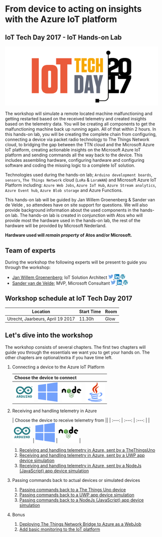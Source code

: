 # From device to acting on insights with the Azure IoT platform 
## IoT Tech Day 2017 - IoT Hands-on Lab

![IoT Tech Day 2017](img/logos/iottechday2017.png)

The workshop will simulate a remote located machine malfunctioning and getting restarted based on the received telemetry and created insights based on the telemetry data. You will be creating all components to get the malfunctioning machine back up running again. All of that within 2 hours.
In this hands-on lab, you will be creating the complete chain from configuring, connecting a device via packet radio technology to The Things Network cloud, to bridging the gap between the TTN cloud and the Microsoft Azure IoT platform, creating actionable insights on the Microsoft Azure IoT platform and sending commands all the way back to the device. This includes assembling hardware, configuring hardware and configuring software and coding the missing logic to a complete IoT solution.

Technologies used during the hands-on lab; `Arduino development boards`, `sensors`, `The Things Network` cloud (`LoRa` & `LoraWAN`) and Microsoft Azure IoT Platform including: `Azure Web Jobs`, `Azure IoT Hub`, `Azure Stream analytics`, `Azure Event hub`, `Azure Blob storage` and Azure Functions.

This hands-on lab will be guided by Jan Willem Groenenberg & Sander van de Velde , so attendees have on site support for questions. We will also provide background information about the used components in the hands-on lab. The hands-on lab is created in conjunction with Atos who will provide most the hardware used in the hands-on lab, the rest of the hardware will be provided by Microsoft Nederland. 

**Hardware used will *remain property* of Atos and/or Microsoft.**

## Team of experts

During the workshop the following experts will be present to guide you through the workshop:

- [Jan Willem Groenenberg](http://iottechday.nl/speakers/jan-willem-groenenberg/); IoT Solution Architect [ ![Twitter](img/social/twitter.png) ](https://twitter.com/jeeweetje) [ ![LinkedIn](img/social/linkedin.png) ](https://www.linkedin.com/in/jwgroenenberg/) [ ![LinkedIn](img/social/wordpress.png) ](https://jeeweetje.net)
- [Sander van de Velde](http://iottechday.nl/speakers/sander-van-de-velde/); MVP, Microsoft Consultant 
[ ![Twitter](img/social/twitter.png) ](https://twitter.com/svelde) [ ![LinkedIn](img/social/linkedin.png) ](https://www.linkedin.com/in/sandervandevelde/) [ ![LinkedIn](img/social/wordpress.png) ](https://sandervandevelde.wordpress.com)

## Workshop schedule at IoT Tech Day 2017

| Location | Start Time |  Room  |
| -------- | ---------- | ------ |
| Utrecht, Jaarbeurs, April 19 2017 | 11.30h | Glow |

## Let's dive into the workshop

The workshop consists of several chapters. The first two chapters will guide you through the essentials we want you to get your hands on. The other chapters are optional/extra if you have time left.

1. Connecting a device to the Azure IoT Platform

    <table>
        <thead>
        <tr>
            <th colspan="4">Choose the device to connect</th>    
        </tr>
        <thead>
        <tbody>
        <tr>
            <td>
                <a href="TheThingsNetwork.md"><img src="img/Options/arduino.png" alt="Getting started with the The Things Uno device and The Things Network" /></a>
            </td>
            <td>
                <a href="UwpToIotHub.md"><img src="img/Options/windows.png" alt="Connecting to an IoT Hub using a UWP app device simulation" /></a>
            </td>
            <td>
                <a href="NodeJsToIotHub.md"><img src="img/Options/nodejs.png" alt="Connecting to an IoT Hub using a NodeJs (JavaScript) app device simulation" /></a>
            </td>
            <td>
                <a href="JavaToIotHub.md"><img src="img/Options/java.png" alt="Connecting to an IoT Hub using a Java app device simulation" /></a>
            </td>
        </tr>
        </tbody>
    </table>

    
2. Receiving and handling telemetry in Azure

    | Choose the device to receive telemetry from ||
    | :---: | :---: | :---: |
    | ![The Things Network](img/Options/arduino.png) | ![Universal Windows Platform](img/Options/windows.png) | ![NodeJS](img/Options/nodejs.png) |

    1. [Receiving and handling telemetry in Azure, sent by a TheThingsUno](AzureTTN.md)
    1. [Receiving and handling telemetry in Azure, sent by a UWP app device simulation](AzureUWP.md)
    1. [Receiving and handling telemetry in Azure, sent by a NodeJs (JavaScript) app device simulation](AzureNodeJs.md)
3. Passing commands back to actual devices or simulated devices
    1. [Passing commands back to a The Things Uno device](CommandsTTN.md)
    2. [Passing commands back to a UWP app device simulation](CommandsUwp.md)
    3. [Passing commands back to a NodeJs (JavaScript) app device simulation](CommandsNodeJs.md)
4. Bonus
   1. [Deploying The Things Network Bridge to Azure as a WebJob](Webjob.md)
   2. [Add basic monitoring to the IoT platform](IoTPatformMonitoring.md)


